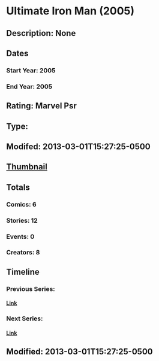 # Ultimate Iron Man (2005)
## Description: None
## Dates
### Start Year: 2005
### End Year: 2005
## Rating: Marvel Psr
## Type: 
## Modifed: 2013-03-01T15:27:25-0500
## [Thumbnail](http://i.annihil.us/u/prod/marvel/i/mg/f/f0/51310e9d39411.jpg)
## Totals
### Comics: 6
### Stories: 12
### Events: 0
### Creators: 8
## Timeline
### Previous Series: 
#### [Link]()
### Next Series: 
#### [Link]()
## Modified: 2013-03-01T15:27:25-0500